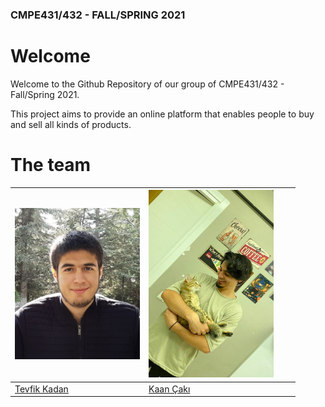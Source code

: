 ### CMPE431/432 - FALL/SPRING 2021

# Welcome

Welcome to the Github Repository of our group of CMPE431/432 - Fall/Spring 2021.

This project aims to provide an online platform that enables people to buy and sell all kinds of products.

# The team

| <img src="images/tevfik.jpg" width="200px;"/> | <img src="images/kadir.jpg" height="300px" width="200px;"/> | | |
|---|---|---|---|
| [Tevfik Kadan](https://github.com/mtevfik41) |[Kaan Çakı](https://github.com/Kaancaki7)